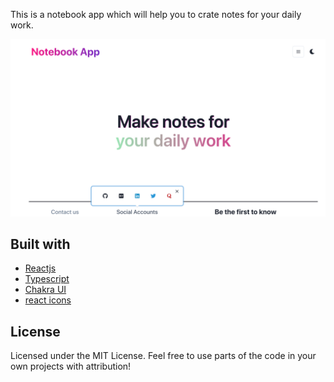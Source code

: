 This is a notebook app which will help you to crate notes for your daily work.

![Home Page](/src/assets/images/cover_images/notebook_app.png)

## Built with
- [Reactjs](https://reactjs.org/)
- [Typescript](https://www.typescriptlang.org/)
- [Chakra UI](https://chakra-ui.com)
- [react icons](https://react-icons.github.io/react-icons/)

## License

Licensed under the MIT License. Feel free to use parts of the code in your own projects with attribution!

